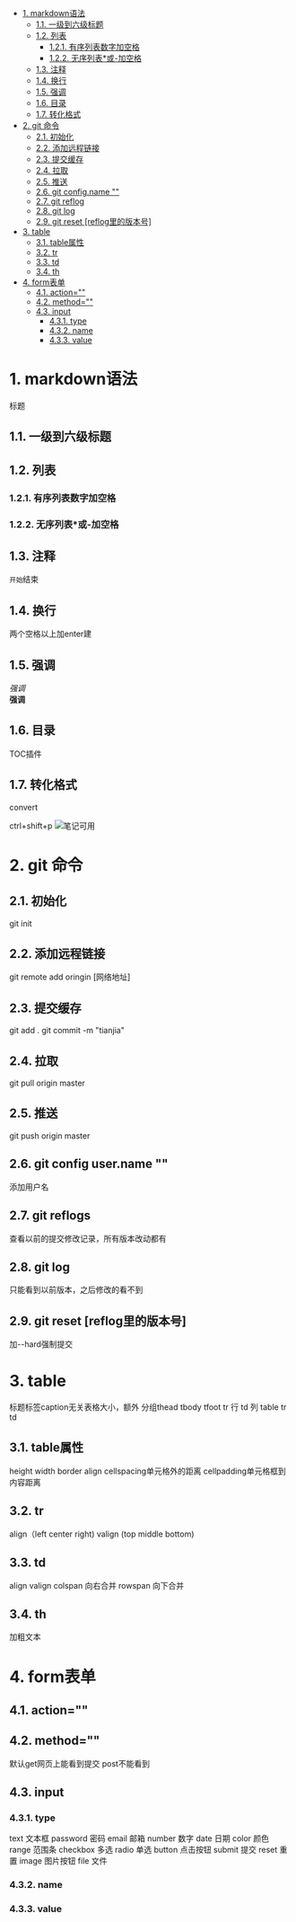 
<!-- TOC -->

- [1. markdown语法](#1-markdown语法)
    - [1.1. 一级到六级标题](#11-一级到六级标题)
    - [1.2. 列表](#12-列表)
        - [1.2.1. 有序列表数字加空格](#121-有序列表数字加空格)
        - [1.2.2. 无序列表*或-加空格](#122-无序列表或-加空格)
    - [1.3. 注释](#13-注释)
    - [1.4. 换行](#14-换行)
    - [1.5. 强调](#15-强调)
    - [1.6. 目录](#16-目录)
    - [1.7. 转化格式](#17-转化格式)
- [2. git 命令](#2-git-命令)
    - [2.1. 初始化](#21-初始化)
    - [2.2. 添加远程链接](#22-添加远程链接)
    - [2.3. 提交缓存](#23-提交缓存)
    - [2.4. 拉取](#24-拉取)
    - [2.5. 推送](#25-推送)
    - [2.6. git config.name ""](#26-git-configname-)
    - [2.7. git reflog](#27-git-reflog)
    - [2.8. git log](#28-git-log)
    - [2.9. git reset [reflog里的版本号]](#29-git-reset-reflog里的版本号)
- [3. table](#3-table)
    - [3.1. table属性](#31-table属性)
    - [3.2. tr](#32-tr)
    - [3.3. td](#33-td)
    - [3.4. th](#34-th)
- [4. form表单](#4-form表单)
    - [4.1. action=""](#41-action)
    - [4.2. method=""](#42-method)
    - [4.3. input](#43-input)
        - [4.3.1. type](#431-type)
        - [4.3.2. name](#432-name)
        - [4.3.3. value](#433-value)

<!-- /TOC -->
# 1. markdown语法
标题
## 1.1. 一级到六级标题
## 1.2. 列表
### 1.2.1. 有序列表数字加空格
### 1.2.2. 无序列表*或-加空格
## 1.3. 注释
 ```开始```结束
## 1.4. 换行
两个空格以上加enter建
## 1.5. 强调
*强调*  
**强调**
## 1.6. 目录
TOC插件
## 1.7. 转化格式
convert   

ctrl+shift+p
<img src="#" alt="笔记">可用


# 2. git 命令
## 2.1. 初始化
git init
## 2.2. 添加远程链接
git remote add oringin [网络地址]
## 2.3. 提交缓存
git add  .
git commit -m "tianjia"
## 2.4. 拉取
git pull origin master
## 2.5. 推送
git push origin master
## 2.6. git config user.name ""
添加用户名
## 2.7. git reflogs
查看以前的提交修改记录，所有版本改动都有
## 2.8. git log
只能看到以前版本，之后修改的看不到
## 2.9. git reset [reflog里的版本号]
加--hard强制提交

# 3. table
 标题标签caption无关表格大小，额外
分组thead tbody tfoot
tr 行 td 列
table tr td
## 3.1. table属性
height width border align
cellspacing单元格外的距离
cellpadding单元格框到内容距离
## 3.2. tr
align（left center right)
valign (top middle bottom)
## 3.3. td
align valign 
colspan 向右合并
rowspan 向下合并
## 3.4. th
加粗文本
# 4. form表单
## 4.1. action="" 
## 4.2. method=""
默认get网页上能看到提交
post不能看到
## 4.3. input
### 4.3.1. type
text 文本框
password 密码
email 邮箱
number 数字
date 日期
color 颜色
range 范围条
checkbox 多选
radio 单选
button 点击按钮
submit 提交
reset 重置
image 图片按钮
file 文件
### 4.3.2. name
### 4.3.3. value


